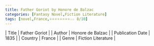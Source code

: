 ```yaml
---
title: Father Goriot by Honore de Balzac
categories: [Fantasy Novel,Fiction Literature]
tags: [novel,France,⭐⭐⭐⭐⭐⭐⭐⭐☆☆ 8/10]
---
```

        
| Title | Father Goriot  |
| Author |  Honore de Balzac  |
| Publication Date | 1835   |
| Country | France |
| Genre | Fiction Literature  |
        